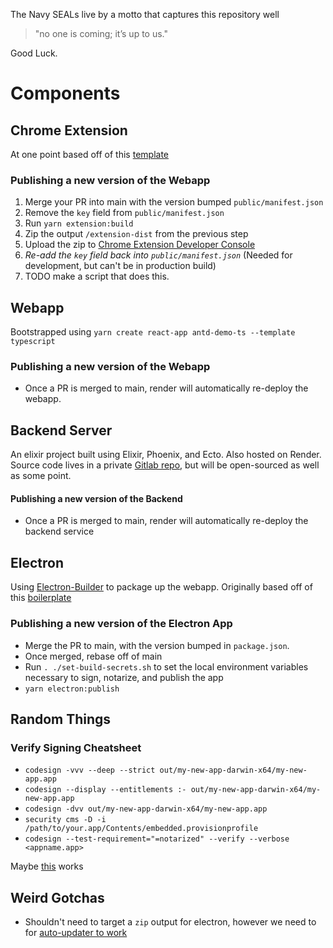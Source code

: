 The Navy SEALs live by a motto that captures this repository well

> "no one is coming; it’s up to us."

Good Luck.

# Components
## Chrome Extension
At one point based off of this [template](https://github.com/sivertschou/react-typescript-chrome-extension-boilerplate)


### Publishing a new version of the Webapp
1. Merge your PR into main with the version bumped `public/manifest.json`
2. Remove the `key` field from `public/manifest.json`
3. Run `yarn extension:build`
4. Zip the output `/extension-dist` from the previous step  
5. Upload the zip to [Chrome Extension Developer Console](https://chrome.google.com/webstore/devconsole/)
6. *Re-add the `key` field back into `public/manifest.json`* (Needed for development, but can't be in production build)
7. TODO make a script that does this.

## Webapp
Bootstrapped using `yarn create react-app antd-demo-ts --template typescript`

### Publishing a new version of the Webapp
- Once a PR is merged to main, render will automatically re-deploy the webapp. 

## Backend Server
An elixir project built using Elixir, Phoenix, and Ecto. Also hosted on Render. Source code lives in a private [Gitlab repo](https://gitlab.com/peak1/peak-backend), but will be open-sourced as well as some point.  

#### Publishing a new version of the Backend
- Once a PR is merged to main, render will automatically re-deploy the backend service 


## Electron
Using [Electron-Builder](https://www.electron.build/) to package up the webapp. Originally based off of this [boilerplate](https://github.com/yhirose/react-typescript-electron-sample-with-create-react-app-and-electron-builder)

### Publishing a new version of the Electron App
- Merge the PR to main, with the version bumped in `package.json`. 
- Once merged, rebase off of main
- Run `. ./set-build-secrets.sh` to set the local environment variables necessary to sign, notarize, and publish the app
- `yarn electron:publish`


## Random Things
### Verify Signing Cheatsheet
- `codesign -vvv --deep --strict out/my-new-app-darwin-x64/my-new-app.app`
- `codesign --display --entitlements :- out/my-new-app-darwin-x64/my-new-app.app` 
- `codesign -dvv out/my-new-app-darwin-x64/my-new-app.app`
- `security cms -D -i /path/to/your.app/Contents/embedded.provisionprofile`
- `codesign --test-requirement="=notarized" --verify --verbose <appname.app>`

Maybe [this](https://snippets.cacher.io/snippet/354a3eb7b0dcbe711383) works

## Weird Gotchas
- Shouldn't need to target a `zip` output for electron, however we need to for [auto-updater to work](https://github.com/electron-userland/electron-builder/issues/2199) 
